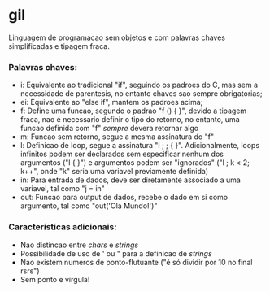# gil


Linguagem de programacao sem objetos e com palavras chaves simplificadas e tipagem fraca.

### Palavras chaves:

* i: Equivalente ao tradicional "if", seguindo os padroes do C, mas sem a necessidade de parentesis, no entanto chaves sao sempre obrigatorias;
* ei: Equivalente ao "else if", mantem os padroes acima;
* f: Define uma funcao, segundo o padrao "f <nome da funcao>(<argumentos>) { <corpo da funcao> }", devido a tipagem fraca, nao é necessario definir o tipo do retorno, no entanto, uma funcao definida com "f" *sempre* devera retornar algo
* m: Funcao sem retorno, segue a mesma assinatura do "f"
* l: Definicao de loop, segue a assinatura "l <cond inicial>; <cond final>; <passo> { <corpo do loop> }". Adicionalmente, loops infinitos podem ser declarados sem especificar nenhum dos argumentos ("l { <corpo do loop> }") e argumentos podem ser "ignorados" ("l ; k < 2; k++", onde "k" seria uma variavel previamente definida)
* in: Para entrada de dados, deve ser diretamente associado a uma variavel, tal como "j = in"
* out: Funcao para output de dados, recebe o dado em si como argumento, tal como "out('Olá Mundo!')"


### Características adicionais:

* Nao distincao entre *chars* e *strings*
* Possibilidade de uso de ' ou " para a definicao de *strings*
* Nao existem numeros de ponto-flutuante ("é só dividir por 10 no final rsrs")
* Sem ponto e vírgula!

